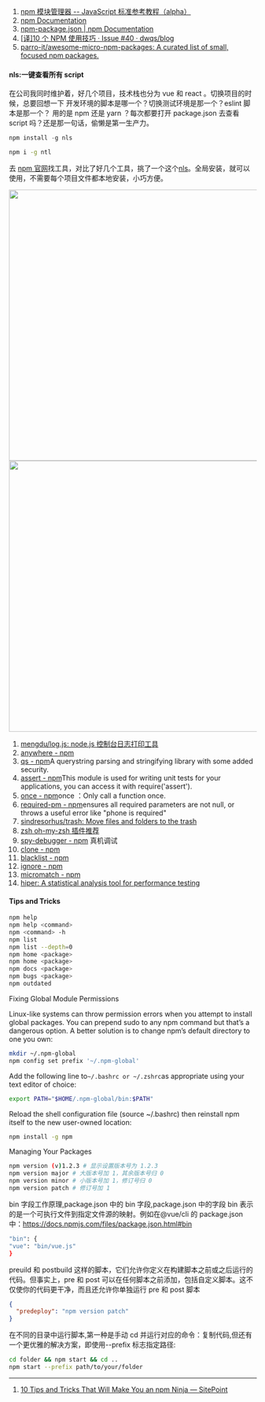 1. [npm 模块管理器 -- JavaScript 标准参考教程（alpha）](https://javascript.ruanyifeng.com/nodejs/npm.html)
2. [npm Documentation](https://docs.npmjs.com/)
3. [npm-package.json | npm Documentation](https://docs.npmjs.com/files/package.json)
4. [[译]10 个 NPM 使用技巧 · Issue #40 · dwqs/blog](https://github.com/dwqs/blog/issues/40)
5. [parro-it/awesome-micro-npm-packages: A curated list of small, focused npm packages.](https://github.com/parro-it/awesome-micro-npm-packages)

#### nls:一键查看所有 script

在公司我同时维护着，好几个项目，技术栈也分为 vue 和 react 。切换项目的时候，总要回想一下 开发环境的脚本是哪一个？切换测试环境是那一个？eslint 脚本是那一个？ 用的是 npm 还是 yarn ？每次都要打开 package.json 去查看 script 吗？还是那一句话，偷懒是第一生产力。

```javascript
npm install -g nls
```

```bash
npm i -g ntl
```

去 [npm 官网](https://www.npmjs.com/)找工具，对比了好几个工具，挑了一个这个[nls](https://www.npmjs.com/package/nls)。全局安装，就可以使用，不需要每个项目文件都本地安装，小巧方便。

<img src="https://loremxuetengfei.oss-cn-beijing.aliyuncs.com/Xnip2018-07-11_22-05-58.jpg"  data-action="zoom" style="margin:0 auto;" width="550px">

<img src="https://loremxuetengfei.oss-cn-beijing.aliyuncs.com/nls-screenshot.png"  data-action="zoom" style="margin:0 auto;" width="550px">

1. [mengdu/log.js: node.js 控制台日志打印工具](https://github.com/mengdu/log.js)
1. [anywhere - npm](https://www.npmjs.com/package/anywhere)
1. [qs - npm](https://www.npmjs.com/package/qs)A querystring parsing and stringifying library with some added security.
1. [assert - npm](https://www.npmjs.com/package/assert)This module is used for writing unit tests for your applications, you can access it with require('assert').
1. [once - npm](https://www.npmjs.com/package/once)once ：Only call a function once.
1. [required-pm - npm](https://www.npmjs.com/package/required-pm)ensures all required parameters are not null, or throws a useful error like "phone is required"
1. [sindresorhus/trash: Move files and folders to the trash](https://github.com/sindresorhus/trash)
1. [zsh oh-my-zsh 插件推荐](https://hufangyun.com/2017/zsh-plugin/)
1. [spy-debugger - npm](https://www.npmjs.com/package/spy-debugger) 真机调试
1. [clone - npm](https://www.npmjs.com/package/clone)
1. [blacklist - npm](https://www.npmjs.com/package/blacklist)
1. [ignore - npm](https://www.npmjs.com/package/ignore)
1. [micromatch - npm](https://www.npmjs.com/package/micromatch)
1. [hiper: A statistical analysis tool for performance testing](https://github.com/pod4g/hiper)

#### Tips and Tricks

```bash
npm help
npm help <command>
npm <command> -h
npm list
npm list --depth=0
npm home <package>
npm home <package>
npm docs <package>
npm bugs <package>
npm outdated
```

Fixing Global Module Permissions

Linux-like systems can throw permission errors when you attempt to install global packages. You can prepend sudo to any npm command but that’s a dangerous option. A better solution is to change npm’s default directory to one you own:

```bash
mkdir ~/.npm-global
npm config set prefix '~/.npm-global'
```

Add the following line to`~/.bashrc or ~/.zshrc`as appropriate using your text editor of choice:

```bash
export PATH="$HOME/.npm-global/bin:$PATH"
```

Reload the shell configuration file (source ~/.bashrc) then reinstall npm itself to the new user-owned location:

```bash
npm install -g npm
```

Managing Your Packages

```bash
npm version (v)1.2.3 # 显示设置版本号为 1.2.3
npm version major # 大版本号加 1，其余版本号归 0
npm version minor # 小版本号加 1，修订号归 0
npm version patch # 修订号加 1
```

bin 字段工作原理,package.json 中的 bin 字段,package.json 中的字段 bin 表示的是一个可执行文件到指定文件源的映射。例如在@vue/cli 的 package.json 中：https://docs.npmjs.com/files/package.json.html#bin

```bash
"bin": {
"vue": "bin/vue.js"
}
```

preuild 和 postbuild 这样的脚本，它们允许你定义在构建脚本之前或之后运行的代码。但事实上，pre 和 post 可以在任何脚本之前添加，包括自定义脚本。这不仅使你的代码更干净，而且还允许你单独运行 pre 和 post 脚本

```json
{
  "predeploy": "npm version patch"
}
```

在不同的目录中运行脚本,第一种是手动 cd 并运行对应的命令：复制代码,但还有一个更优雅的解决方案，即使用--prefix 标志指定路径:

```bash
cd folder && npm start && cd ..
npm start --prefix path/to/your/folder
```

---

1. [10 Tips and Tricks That Will Make You an npm Ninja — SitePoint](https://www.sitepoint.com/10-npm-tips-and-tricks/)
